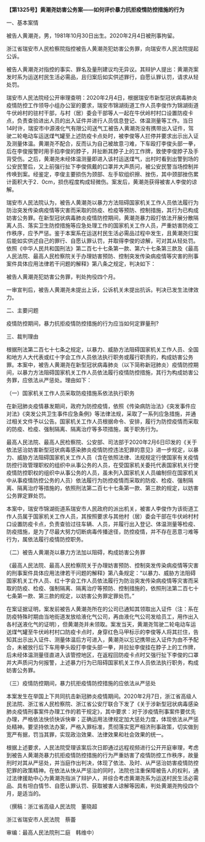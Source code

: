 **【第1325号】黄潮尧妨害公务案——如何评价暴力抗拒疫情防控措施的行为**

一、基本案情

被告人黄潮尧，男，1981年10月30日出生。2020年2月4日被刑事拘留。

浙江省瑞安市人民检察院指控被告人黄潮尧犯妨害公务罪，向瑞安市人民法院提起公诉。

被告人黄潮尧对指控的事实、罪名及量刑建议均无异议。其辩护人提出：黄潮尧案发时系为运送村民生活必需品，且归案后如实供述罪行，自愿认罪认罚，请求从轻处罚。

瑞安市人民法院经公开审理查明：2020年2月4日，根据瑞安市新型冠状病毒肺炎疫情防控工作领导小组办公室的要求，瑞安市锦湖街道工作人员李俊作为锦湖街道牛伏岭村的驻村干部，与村（居）委会干部等人一起在牛伏岭村村口设置防疫卡点，负责查验进出人员的出入证件并进行人员信息登记、体温测量等工作。当日14时许，瑞安市中源液化气有限公司送气工被告人黄潮尧没有携带出入证件，驾驶二轮电动车运送煤气罐至上述防疫卡点处时，被李俊等人拦停并要求出示出入证及测量体温。黄潮尧不配合，反而认为自己被故意刁难，下车殴打李俊头部一拳，后在李俊报警时用手掐李俊的脖子，并扯断其脖子上的工作牌，致使李俊脖子及手背受伤。之后，黄潮尧未经体温测量即进入该村运送煤气，出村时看到出警到场的公安民警后，又上前强行扯下李俊佩戴的口罩并大声质问，被公安民警当场控制并传唤到案。经鉴定，李俊主要损伤为颈部、左手软组织擦、挫伤，其中颈部挫伤累计面积大于2．0cm，损伤程度构成轻微伤。案发后，黄潮尧获得被害人李俊的谅解。

瑞安市人民法院认为，被告人黄潮尧以暴力方法阻碍国家机关工作人员依法履行为防治突发传染病疫情等灾害而采取的防疫、检疫等预防、控制措施，其行为已构成妨害公务罪。在新型冠状病毒肺炎疫情防控期间，黄潮尧暴力殴打依法开展分散隔离人员、落实卫生防控措施等应急处理工作的国家机关工作人员，严重妨害防疫工作秩序，应予严惩。鉴于本案系在运送村民生活必需品过程中发生，且黄潮尧归案后能如实供述自己的罪行、自愿认罪认罚，并取得李俊的谅解，可对其从轻处罚。依照《中华人民共和国刑法》第二百七十七条第一款、第六十七条第三款及《最高人民法院、最高人民检察院关于办理妨害预防、控制突发传染病疫情等灾害的刑事案件具体应用法律若干问题的解释》第八条之规定，判决如下：

被告人黄潮尧犯妨害公务罪，判处拘役四个月。

一审宣判后，被告人黄潮尧未提出上诉，公诉机关未提出抗诉。判决已发生法律效力。

二、主要问题

疫情防控期间，暴力抗拒疫情防控措施的行为应当如何定罪量刑?

三、裁判理由

根据刑法第二百七十七条之规定，以暴力、威胁方法阻碍国家机关工作人员、全国和地方人大代表或红十字会工作人员依法执行职务或履行职责的，构成妨害公务罪。本案中，被告人黄潮尧在新型冠状病毒肺炎（以下简称新冠肺炎）疫情防控期间，以暴力方法阻碍国家机关工作人员依法履行疫情防控措施，其行为构成妨害公务罪，应依法从严惩处。理由如下：

（一）国家机关工作人员采取防疫措施系依法执行职务

在新冠肺炎疫情暴发期间，政府为防控疫情，依照《传染病防治法》《突发事件应对法》《突发公共卫生事件应急条例》等法律法规，采取了一系列应急措施，并通过相关文件予以公告。国家机关工作人员根据命令、安排，履行为防控疫情而采取的防疫、检疫、强制隔离、隔离治疗等多项措施，属于职务行为。

最高人民法院、最高人民检察院、公安部、司法部于2020年2月6日印发的《关于依法惩治妨害新型冠状病毒感染肺炎疫情防控违法犯罪的意见》进一步规定，以暴力、威胁方法阻碍国家机关工作人员（含在依照法律、法规规定行使国家有关疫情防控行政管理职权的组织中从事公务的人员，在受国家机关委托代表国家机关行使疫情防控职权的组织中从事公务的人员，虽未列入国家机关人员编制但在国家机关中从事疫情防控公务的人员）依法履行为防控疫情而采取的防疫、检疫、强制隔离、隔离治疗等措施的，依照刑法第二百七十七条第一款、第三款的规定，以妨害公务罪定罪处罚。

本案中，瑞安市锦湖街道系瑞安市人民政府的派出机关，被害人李俊作为该街道工作人员属于国家机关工作人员，其按照要求与其他村（居）委会干部在牛伏岭村村口设置防疫卡点，负责查验过往车辆、人员，并履行出入登记、体温测量等检疫、防疫措施，是为了尽最大努力切断病毒传播途径，防控疫情，并不存在恶意刁难等行为，属依法履行疫情防控职务。

（二）被告人黄潮尧以暴力方法加以阻碍，构成妨害公务罪

《最高人民法院、最高人民检察院关于办理妨害预防、控制突发传染病疫情等灾害的刑事案件具体应用法律若干问题的解释》第八条规定：“以暴力、威胁方法阻碍国家机关工作人员、红十字会工作人员依法履行为防治突发传染病疫情等灾害而采取的防疫、检疫、强制隔离、隔离治疗等预防、控制措施的，依照刑法第二百七十七条第一款、第三款的规定，以妨害公务罪定罪处罚。”

在案证据证明，案发前被告人黄潮尧所在的公司已通知其领取出入证件（注：系在防疫特殊时期由当地街道发放给液化气公司，再由液化气公司发给员工，用作出入各村送液化气的证明），但黄潮尧并未领取。案发当天，黄潮尧驾驶二轮电动车运送煤气罐至牛伏岭村村口防疫卡点时，身穿红色马甲标示的李俊等人将其拦住，告知其出示出入证件、测量体温后方可进入，黄潮尧以忘记携带出入证件为由不予配合，未被放行后下车用拳头殴打李俊头部一拳，并拉扯李俊挂在脖子上的工作牌，后未经体温测量径直进入该管控地区，在返程回防疫卡点时又强行扯下李俊的口罩并大声质问为何报警，上述暴力行为已阻碍国家机关工作人员依法执行职务，构成妨害公务罪。

（三）疫情防控期间，暴力抗拒疫情防控措施的应依法从严惩处

本案发生在举国上下共同抗击新冠肺炎疫情期间。2020年2月7日，浙江省高级人民法院、浙江省人民检察院、浙江省公安厅联合下发了《关于涉新型冠状病毒感染肺炎疫情刑事案件办理工作的若干规定》，其中要求：对于涉疫情刑事案件要优先办理，严格依法快侦快诉快审；正确运用法律规定加大惩处力度，体现依法从严惩处精神。要坚持依法办案，严格入罪标准，贯彻落实宽严相济刑事政策，切实做到宽严有据，罚当其罪，实现政治效果、法律效果和社会效果的统一。

根据上述要求，人民法院受理该案后次日即通过远程视频进行公开开庭审理，考虑到被告人黄潮尧暴力抗拒疫情防控措施的行为严重妨害了疫情防控工作秩序，故量刑时对其从严惩处，并当庭作出判决，体现了依法、及时、从严惩治妨害疫情防控犯罪的政策精神。在依法从快从严惩治的同时，法院也注重保障被告人的权利，通过法律援助中心为黄潮尧指派了辩护人，并综合考虑黄潮尧系为运送村民生活必需品、具有坦白情节、自愿认罪认罚、获取被害人谅解等因素，判处黄潮尧拘役四个月，是适当的。

（撰稿：浙江省高级人民法院　董晓超

浙江省瑞安市人民法院　蔡蕾

审编：最高人民法院刑二庭　韩维中）